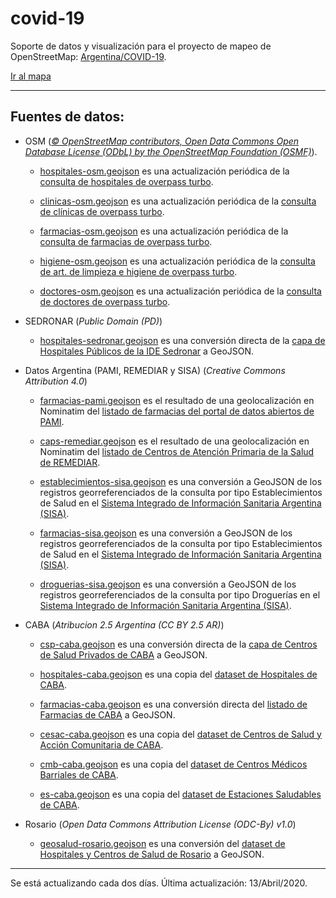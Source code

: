 # covid-19
Soporte de datos y visualización para el proyecto de mapeo de OpenStreetMap: [Argentina/COVID-19](https://wiki.openstreetmap.org/wiki/ES:Argentina/COVID-19).

[Ir al mapa](http://umap.openstreetmap.fr/es/map/sistema-de-salud-argentina-covid19_437454)

----

## Fuentes de datos:

* OSM (*[© OpenStreetMap contributors, Open Data Commons Open Database License (ODbL) by the OpenStreetMap Foundation (OSMF)](https://www.openstreetmap.org/copyright)*).

  * [hospitales-osm.geojson](https://github.com/gabriel-de-luca/covid-19/blob/master/hospitales-osm.geojson) es una actualización periódica de la [consulta de hospitales de overpass turbo](https://overpass-turbo.eu/s/S1i).
  
  * [clinicas-osm.geojson](https://github.com/gabriel-de-luca/covid-19/blob/master/clinicas-osm.geojson) es una actualización periódica de la [consulta de clínicas de overpass turbo](https://overpass-turbo.eu/s/S1o).
  
  * [farmacias-osm.geojson](https://github.com/gabriel-de-luca/covid-19/blob/master/farmacias-osm.geojson) es una actualización periódica de la [consulta de farmacias de overpass turbo](https://overpass-turbo.eu/s/S1b).

  * [higiene-osm.geojson](https://github.com/gabriel-de-luca/covid-19/blob/master/higiene-osm.geojson) es una actualización periódica de la [consulta de art. de limpieza e higiene de overpass turbo](https://overpass-turbo.eu/s/Szd).
  
  * [doctores-osm.geojson](https://github.com/gabriel-de-luca/covid-19/blob/master/doctores-osm.geojson) es una actualización periódica de la [consulta de doctores de overpass turbo](https://overpass-turbo.eu/s/S1y).

* SEDRONAR (*Public Domain (PD)*)

  * [hospitales-sedronar.geojson](https://github.com/gabriel-de-luca/covid-19/blob/master/hospitales-sedronar.geojson) es una conversión directa de la [capa de Hospitales Públicos de la IDE Sedronar](http://ide.sedronar.gov.ar/layers/geonode:web_hospitales_publicos_sisa) a GeoJSON.
  
* Datos Argentina (PAMI, REMEDIAR y SISA) (*Creative Commons Attribution 4.0*)

  * [farmacias-pami.geojson](https://github.com/gabriel-de-luca/covid-19/blob/master/farmacias-pami.geojson) es el resultado de una geolocalización en Nominatim del [listado de farmacias del portal de datos abiertos de PAMI](https://datos.pami.org.ar/dataset/farmacias).

  * [caps-remediar.geojson](https://github.com/gabriel-de-luca/covid-19/blob/master/caps-remediar.geojson) es el resultado de una geolocalización en Nominatim del [listado de Centros de Atención Primaria de la Salud de REMEDIAR](http://sir.medicamentos.msal.gov.ar/int_Listado_de_CAPS_Habilitados_y_Activos/ShowInt_Listado_de_CAPS_Habilitados_y_ActivosTable.aspx).
  
  * [establecimientos-sisa.geojson](https://github.com/gabriel-de-luca/covid-19/blob/master/establecimientos-sisa.geojson) es una conversión a GeoJSON de los registros georreferenciados de la consulta por tipo Establecimientos de Salud en el [Sistema Integrado de Información Sanitaria Argentina (SISA)](https://sisa.msal.gov.ar/sisa).
  
  * [farmacias-sisa.geojson](https://github.com/gabriel-de-luca/covid-19/blob/master/farmacias-sisa.geojson) es una conversión a GeoJSON de los registros georreferenciados de la consulta por tipo Establecimientos de Salud en el [Sistema Integrado de Información Sanitaria Argentina (SISA)](https://sisa.msal.gov.ar/sisa).
    
  * [droguerias-sisa.geojson](https://github.com/gabriel-de-luca/covid-19/blob/master/droguerias-sisa.geojson) es una conversión a GeoJSON de los registros georreferenciados de la consulta por tipo Droguerías en el [Sistema Integrado de Información Sanitaria Argentina (SISA)](https://sisa.msal.gov.ar/sisa).

* CABA (*Atribucion 2.5 Argentina (CC BY 2.5 AR)*)

  * [csp-caba.geojson](https://github.com/gabriel-de-luca/covid-19/blob/master/csp-caba.geojson) es una conversión directa de la [capa de Centros de Salud Privados de CABA](https://data.buenosaires.gob.ar/dataset/centros-salud-privados) a GeoJSON.
  
  * [hospitales-caba.geojson](https://github.com/gabriel-de-luca/covid-19/blob/master/hospitales-caba.geojson) es una copia del [dataset de Hospitales de CABA](https://data.buenosaires.gob.ar/dataset/hospitales).
  
  * [farmacias-caba.geojson](https://github.com/gabriel-de-luca/covid-19/blob/master/farmacias-caba.geojson) es una conversión directa del [listado de Farmacias de CABA](https://data.buenosaires.gob.ar/dataset/farmacias) a GeoJSON.

  * [cesac-caba.geojson](https://github.com/gabriel-de-luca/covid-19/blob/master/cesac-caba.geojson) es una copia del [dataset de Centros de Salud y Acción Comunitaria de CABA](https://data.buenosaires.gob.ar/dataset/centros-salud-accion-comunitaria-cesac).
  
  * [cmb-caba.geojson](https://github.com/gabriel-de-luca/covid-19/blob/master/cmb-caba.geojson) es una copia del [dataset de Centros Médicos Barriales de CABA](https://data.buenosaires.gob.ar/dataset/centros-medicos-barriales).
  
  * [es-caba.geojson](https://github.com/gabriel-de-luca/covid-19/blob/master/es-caba.geojson) es una copia del [dataset de Estaciones Saludables de CABA](https://data.buenosaires.gob.ar/dataset/estaciones-saludables).  
  
* Rosario (*Open Data Commons Attribution License (ODC-By) v1.0*)

  * [geosalud-rosario.geojson](https://github.com/gabriel-de-luca/covid-19/blob/master/geosalud-rosario.geojson) es una conversión del [dataset de Hospitales y Centros de Salud de Rosario](https://datos.rosario.gob.ar/dataset/hospitales-y-centros-de-salud) a GeoJSON.
  
----

Se está actualizando cada dos días.
Última actualización: 13/Abril/2020.
